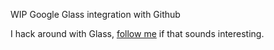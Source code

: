 WIP Google Glass integration with Github

I hack around with Glass, [follow me](https://github.com/jaxbot) if that sounds interesting.

